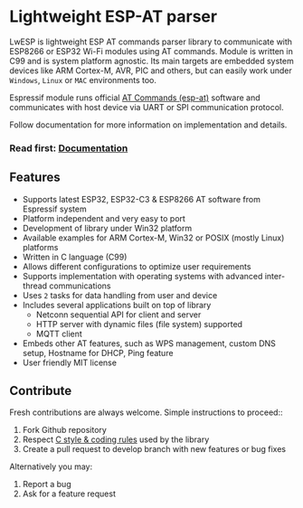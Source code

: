 # Lightweight ESP-AT parser

LwESP is lightweight ESP AT commands parser library to communicate with ESP8266 or ESP32 Wi-Fi modules using AT commands.
Module is written in C99 and is system platform agnostic. Its main targets are embedded system devices like ARM Cortex-M, AVR, PIC and others, but can easily work under `Windows`, `Linux` or `MAC` environments too.

Espressif module runs official [AT Commands (esp-at)](https://github.com/espressif/esp-at) software and communicates with host device via UART or SPI communication protocol.

Follow documentation for more information on implementation and details.

<h3>Read first: <a href="https://docs.majerle.eu/projects/lwesp/">Documentation</a></h3>

## Features

- Supports latest ESP32, ESP32-C3 & ESP8266 AT software from Espressif system
- Platform independent and very easy to port
- Development of library under Win32 platform
- Available examples for ARM Cortex-M, Win32 or POSIX (mostly Linux) platforms
- Written in C language (C99)
- Allows different configurations to optimize user requirements
- Supports implementation with operating systems with advanced inter-thread communications
- Uses `2` tasks for data handling from user and device
- Includes several applications built on top of library
  - Netconn sequential API for client and server
  - HTTP server with dynamic files (file system) supported
  - MQTT client
- Embeds other AT features, such as WPS management, custom DNS setup, Hostname for DHCP, Ping feature
- User friendly MIT license

## Contribute

Fresh contributions are always welcome. Simple instructions to proceed::

1. Fork Github repository
2. Respect [C style & coding rules](https://github.com/MaJerle/c-code-style) used by the library
3. Create a pull request to develop branch with new features or bug fixes

Alternatively you may:

1. Report a bug
2. Ask for a feature request
